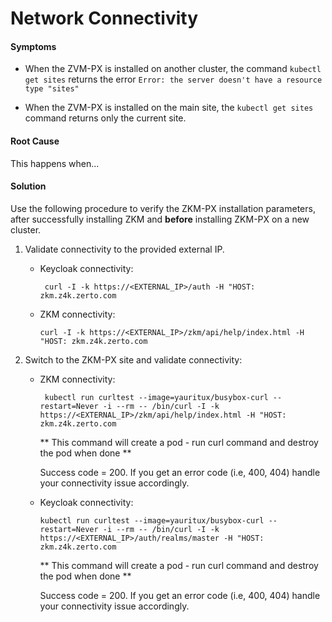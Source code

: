 # Network Connectivity

#### Symptoms

-   When the ZVM-PX is installed on another cluster, the command ```kubectl get sites``` returns the error ```Error: the server doesn't have a resource type "sites"```

-   When the ZVM-PX is installed on the main site, the ```kubectl get sites``` command returns only the current site.

#### Root Cause

This happens when...

#### Solution

Use the following procedure to verify the ZKM-PX installation parameters, after successfully installing ZKM and **before** installing ZKM-PX on a new cluster.

1.  Validate connectivity to the provided external IP.

    -  Keycloak connectivity:

       ```
        curl -I -k https://<EXTERNAL_IP>/auth -H "HOST: zkm.z4k.zerto.com    
        ```

    -  ZKM connectivity:

        ```
        curl -I -k https://<EXTERNAL_IP>/zkm/api/help/index.html -H "HOST: zkm.z4k.zerto.com
        ```

2.  Switch to the ZKM-PX site and validate connectivity:

    -  ZKM connectivity:
          
       ```
        kubectl run curltest --image=yauritux/busybox-curl --restart=Never -i --rm -- /bin/curl -I -k https://<EXTERNAL_IP>/zkm/api/help/index.html -H "HOST: zkm.z4k.zerto.com 
       ```

        ** This command will create a pod - run curl command and destroy the pod when done ** 

        Success code = 200. If you get an error code (i.e, 400, 404) handle your connectivity issue accordingly. 

    -   Keycloak connectivity:

        ```
        kubectl run curltest --image=yauritux/busybox-curl --restart=Never -i --rm -- /bin/curl -I -k https://<EXTERNAL_IP>/auth/realms/master -H "HOST: zkm.z4k.zerto.com
        ```

        ** This command will create a pod - run curl command and destroy the pod when done ** 

        Success code = 200. If you get an error code (i.e, 400, 404) handle your connectivity issue accordingly. 


 

